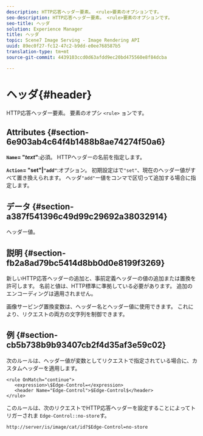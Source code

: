 ```yaml
---
description: HTTP応答ヘッダー要素。 <rule>要素のオプションです。
seo-description: HTTP応答ヘッダー要素。 <rule>要素のオプションです。
seo-title: ヘッダ
solution: Experience Manager
title: ヘッダ
topic: Scene7 Image Serving - Image Rendering API
uuid: 89ec0f27-fc12-47c2-b9dd-e0ee768587b5
translation-type: tm+mt
source-git-commit: 4439103ccd0d63afdd9ec20bd475560e8f84dcba

---
```



# ヘッダ{#header}

HTTP応答ヘッダー要素。 要素のオプシ `<rule>` ョンです。

## Attributes {#section-6e903ab4c64f4b1488b8ae74274f50a6}

**`Name`= &quot;*text*&quot;**:必須。 HTTPヘッダーの名前を指定します。

**`Action`= &quot;set&quot;|`"add"`**:オプション。 初期設定はで`"set"`、現在のヘッダー値がすべて置き換えられます。 ヘッダ`"add"`ー値をコンマで区切って追加する場合に指定します。

## データ {#section-a387f541396c49d99c29692a38032914}

ヘッダー値。

## 説明 {#section-fb2a8ad79bc5414d8bb0d0e8199f3269}

新しいHTTP応答ヘッダーの追加と、事前定義ヘッダーの値の追加または置換を許可します。 名前と値は、HTTP標準に準拠している必要があります。 追加のエンコーディングは適用されません。

画像サービング置換変数は、ヘッダー名とヘッダー値に使用できます。 これにより、リクエストの両方の文字列を制御できます。

## 例 {#section-cb5b738b9b93407cb2f4d35af3e59c02}

次のルールは、ヘッダー値が変数としてリクエストで指定されている場合に、カスタムヘッダーを適用します。

```
<rule OnMatch="continue">
   <expression>\$Edge-Control=</expression>
   <header Name="Edge-Control">$Edge-Control$</header>
</rule>
```

このルールは、次のリクエストでHTTP応答ヘッダーを設定することによってトリガーされま `Edge-Control::no-store`す。

`http://server/is/image/cat/id?$Edge-Control=no-store`
